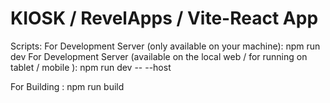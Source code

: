 # KIOSK / RevelApps / Vite-React App

Scripts: 
 For Development Server (only available on your machine): npm run dev 
 For Development Server (available on the local web / for running on tablet / mobile ): npm run dev -- --host

 For Building : npm run build
 
